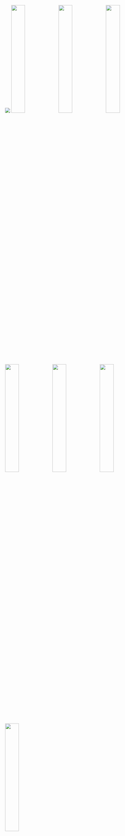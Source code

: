  
 <img src="https://github.com/RaedaHajAli/market/assets/108256100/67adc738-9aa4-4098-a236-86b347831e9c" >


 <img src="https://github.com/RaedaHajAli/market/assets/108256100/52b293ae-d90c-4e37-a304-528ccce12597" width=30% height=30%>
 <img src="https://github.com/RaedaHajAli/market/assets/108256100/0ecd83d7-efbc-42c3-b7a4-7a50b63bcda0" width=30% height=30%>
 
 
  
  
  <img src="https://github.com/RaedaHajAli/market/assets/108256100/38fcb1ca-b7ef-46cf-a189-13dfb6307c56" width=30% height=30%>
  <img src="https://github.com/RaedaHajAli/market/assets/108256100/83c0448c-1b4a-4493-b2ae-9d64531bb092" width=30% height=30%>
  
  
   <img src="https://github.com/RaedaHajAli/market/assets/108256100/4a48b61f-c304-457c-ae42-f63f8c8edbd2" width=30% height=30%>
    <img src="https://github.com/RaedaHajAli/market/assets/108256100/a9a9ba7b-19c9-4824-b5b9-a4bb58d8dea7" width=30% height=30%>
     <img src="https://github.com/RaedaHajAli/market/assets/108256100/1f74a590-14b4-486a-9932-5fe578050c63" width=30% height=30%>
  
  

 
  
  
 

